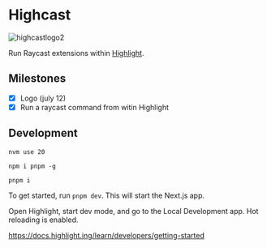 # Highcast

![highcastlogo2](https://github.com/user-attachments/assets/f903480c-7c52-491b-b65f-984d1303f2d1)

Run Raycast extensions within [Highlight](https://www.highlight.ing/).

## Milestones
- [x] Logo (july 12)
- [x] Run a raycast command from witin Highlight

## Development

`nvm use 20`

`npm i pnpm -g`

`pnpm i`

To get started, run `pnpm dev`. This will start the Next.js app.

Open Highlight, start dev mode, and go to the Local Development app. Hot reloading is enabled.

https://docs.highlight.ing/learn/developers/getting-started
